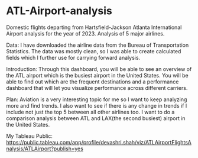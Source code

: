 # ATL-Airport-analysis
Domestic flights departing from Hartsfield-Jackson Atlanta International Airport analysis for the year of 2023. Analysis of 5 major airlines.

Data: I have downloaded the airline data from the Bureau of Transportation Statistics. The data was mostly clean, so I was able to create calculated fields which I further use for carrying forward analysis.

Introduction: Through this dashboard, you will be able to see an overview of the ATL airport which is the busiest airport in the United States. You will be able to find out which are the frequent destinations and a performance dashboard that will let you visualize performance across different carriers.

Plan: Aviation is a very interesting topic for me so I want to keep analyzing more and find trends. I also want to see if there is any change in trends if I include not just the top 5 between all other airlines too. I want to do a comparison analysis between ATL and LAX(the second busiest) airport in the United States.

My Tableau Public: https://public.tableau.com/app/profile/devashri.shah/viz/ATLAirportFlightsAnalysis/ATLAirport?publish=yes
